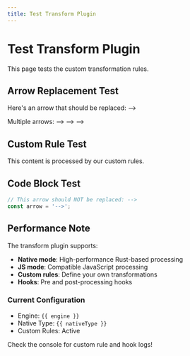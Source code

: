 ```yaml
---
title: Test Transform Plugin
---
```


# Test Transform Plugin

This page tests the custom transformation rules.

## Arrow Replacement Test

Here's an arrow that should be replaced: -->

Multiple arrows: --> --> -->

## Custom Rule Test

This content is processed by our custom rules.

## Code Block Test

```javascript
// This arrow should NOT be replaced: -->
const arrow = '-->';
```

## Performance Note

The transform plugin supports:
- **Native mode**: High-performance Rust-based processing
- **JS mode**: Compatible JavaScript processing
- **Custom rules**: Define your own transformations
- **Hooks**: Pre and post-processing hooks

### Current Configuration

- Engine: `{{ engine }}` 
- Native Type: `{{ nativeType }}`
- Custom Rules: Active

Check the console for custom rule and hook logs!